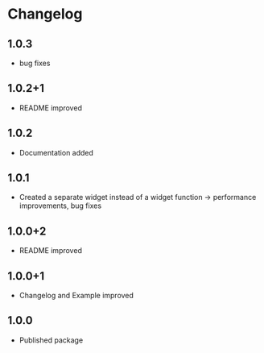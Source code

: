 # Changelog

## 1.0.3

* bug fixes

## 1.0.2+1

* README improved

## 1.0.2

* Documentation added

## 1.0.1

* Created a separate widget instead of a widget function -> performance improvements, bug fixes

## 1.0.0+2

* README improved

## 1.0.0+1

* Changelog and Example improved

## 1.0.0

* Published package
